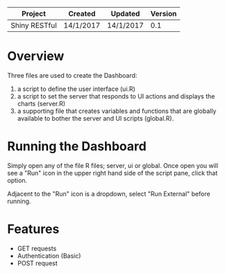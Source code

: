 
| Project       | Created   | Updated   | Version |
|---------------|-----------|-----------|---------|
| Shiny RESTful | 14/1/2017 | 14/1/2017 | 0.1     |

# Overview

Three files are used to create the Dashboard:

1.   a script to define the user interface (ui.R)
2.   a script to set the server that responds to UI actions and displays the charts (server.R)
3.   a supporting file that creates variables and functions that are globally available to bother the server and UI scripts (global.R).

# Running the Dashboard

Simply open any of the file R files; server, ui or global. Once open you will see a "Run" icon in the upper right hand side of the script pane, click that option.

Adjacent to the "Run" icon is a dropdown, select "Run External" before running.

# Features

*   GET requests
*   Authentication (Basic)
*   POST request
